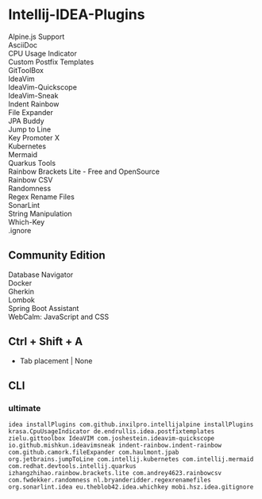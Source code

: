 # Intellij-IDEA-Plugins
Alpine.​js Support  
AsciiDoc  
CPU Usage Indicator  
Custom Postfix Templates  
GitToolBox  
IdeaVim  
IdeaVim-Quickscope  
IdeaVim-Sneak  
Indent Rainbow  
File Expander  
JPA Buddy  
Jump to Line  
Key Promoter X  
Kubernetes  
Mermaid  
Quarkus Tools  
Rainbow Brackets Lite - Free and OpenSource  
Rainbow CSV  
Randomness  
Regex Rename Files  
SonarLint  
String Manipulation  
Which-Key  
.ignore  
## Community Edition
Database Navigator  
Docker  
Gherkin  
Lombok  
Spring Boot Assistant  
WebCalm: JavaScript and CSS  

## Ctrl + Shift + A
- Tab placement | None 
## CLI
### ultimate
```
idea installPlugins com.github.inxilpro.intellijalpine installPlugins krasa.CpuUsageIndicator de.endrullis.idea.postfixtemplates zielu.gittoolbox IdeaVIM com.joshestein.ideavim-quickscope io.github.mishkun.ideavimsneak indent-rainbow.indent-rainbow com.github.camork.fileExpander com.haulmont.jpab org.jetbrains.jumpToLine com.intellij.kubernetes com.intellij.mermaid com.redhat.devtools.intellij.quarkus izhangzhihao.rainbow.brackets.lite com.andrey4623.rainbowcsv com.fwdekker.randomness nl.bryanderidder.regexrenamefiles org.sonarlint.idea eu.theblob42.idea.whichkey mobi.hsz.idea.gitignore
```
